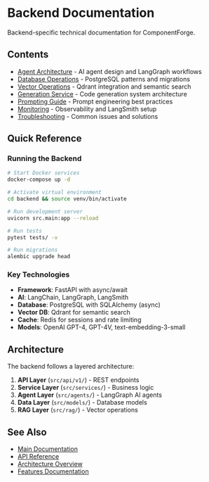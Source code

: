 # Backend Documentation

Backend-specific technical documentation for ComponentForge.

## Contents

- [Agent Architecture](./agent-architecture.md) - AI agent design and LangGraph workflows
- [Database Operations](./database-operations.md) - PostgreSQL patterns and migrations
- [Vector Operations](./vector-operations.md) - Qdrant integration and semantic search
- [Generation Service](./generation-service.md) - Code generation system architecture
- [Prompting Guide](./prompting-guide.md) - Prompt engineering best practices
- [Monitoring](./monitoring.md) - Observability and LangSmith setup
- [Troubleshooting](./troubleshooting.md) - Common issues and solutions

## Quick Reference

### Running the Backend

```bash
# Start Docker services
docker-compose up -d

# Activate virtual environment
cd backend && source venv/bin/activate

# Run development server
uvicorn src.main:app --reload

# Run tests
pytest tests/ -v

# Run migrations
alembic upgrade head
```

### Key Technologies

- **Framework**: FastAPI with async/await
- **AI**: LangChain, LangGraph, LangSmith
- **Database**: PostgreSQL with SQLAlchemy (async)
- **Vector DB**: Qdrant for semantic search
- **Cache**: Redis for sessions and rate limiting
- **Models**: OpenAI GPT-4, GPT-4V, text-embedding-3-small

## Architecture

The backend follows a layered architecture:

1. **API Layer** (`src/api/v1/`) - REST endpoints
2. **Service Layer** (`src/services/`) - Business logic
3. **Agent Layer** (`src/agents/`) - LangGraph AI agents
4. **Data Layer** (`src/models/`) - Database models
5. **RAG Layer** (`src/rag/`) - Vector operations

## See Also

- [Main Documentation](../../docs/README.md)
- [API Reference](../../docs/api/overview.md)
- [Architecture Overview](../../docs/architecture/overview.md)
- [Features Documentation](../../docs/features/README.md)
